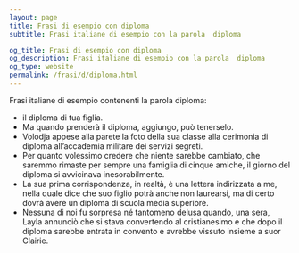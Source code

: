 ```yaml
---
layout: page
title: Frasi di esempio con diploma 
subtitle: Frasi italiane di esempio con la parola  diploma

og_title: Frasi di esempio con diploma 
og_description: Frasi italiane di esempio con la parola  diploma
og_type: website
permalink: /frasi/d/diploma.html
---
```


Frasi italiane di esempio contenenti la parola diploma:


- il diploma di tua figlia.
- Ma quando prenderà il diploma, aggiungo, può tenerselo.
- Volodja appese alla parete la foto della sua classe alla cerimonia di diploma all’accademia militare dei servizi segreti.
- Per quanto volessimo credere che niente sarebbe cambiato, che saremmo rimaste per sempre una famiglia di cinque amiche, il giorno del diploma si avvicinava inesorabilmente.
- La sua prima corrispondenza, in realtà, è una lettera indirizzata a me, nella quale dice che suo figlio potrà anche non laurearsi, ma di certo dovrà avere un diploma di scuola media superiore.
- Nessuna di noi fu sorpresa né tantomeno delusa quando, una sera, Layla annunciò che si stava convertendo al cristianesimo e che dopo il diploma sarebbe entrata in convento e avrebbe vissuto insieme a suor Clairie.
